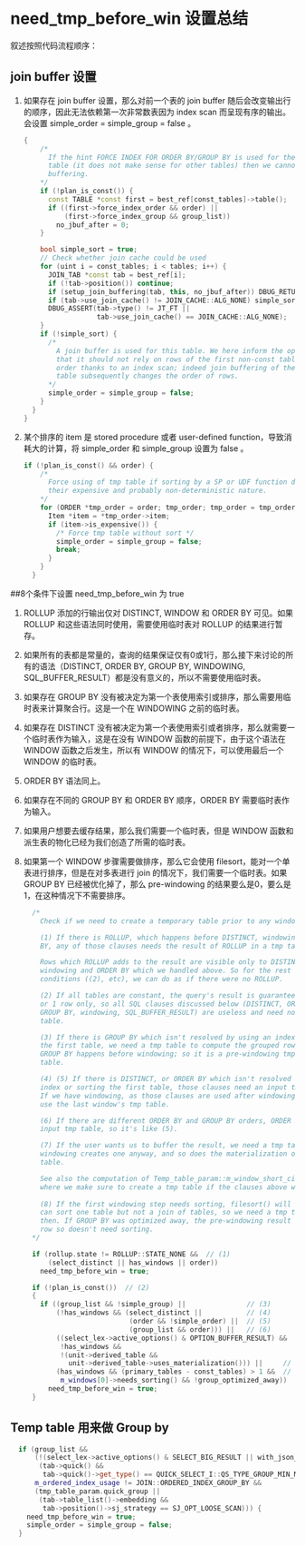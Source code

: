 # need_tmp_before_win 设置总结

叙述按照代码流程顺序：

## join buffer 设置

1. 如果存在 join buffer 设置，那么对前一个表的 join buffer 随后会改变输出行的顺序，因此无法依赖第一次非常数表因为 index scan 而呈现有序的输出。会设置 simple_order = simple_group = false 。

   ```c++
   {
       /*
         If the hint FORCE INDEX FOR ORDER BY/GROUP BY is used for the first
         table (it does not make sense for other tables) then we cannot do join
         buffering.
       */
       if (!plan_is_const()) {
         const TABLE *const first = best_ref[const_tables]->table();
         if ((first->force_index_order && order) ||
             (first->force_index_group && group_list))
           no_jbuf_after = 0;
       }
   
       bool simple_sort = true;
       // Check whether join cache could be used
       for (uint i = const_tables; i < tables; i++) {
         JOIN_TAB *const tab = best_ref[i];
         if (!tab->position()) continue;
         if (setup_join_buffering(tab, this, no_jbuf_after)) DBUG_RETURN(true);
         if (tab->use_join_cache() != JOIN_CACHE::ALG_NONE) simple_sort = false;
         DBUG_ASSERT(tab->type() != JT_FT ||
                     tab->use_join_cache() == JOIN_CACHE::ALG_NONE);
       }
       if (!simple_sort) {
         /*
           A join buffer is used for this table. We here inform the optimizer
           that it should not rely on rows of the first non-const table being in
           order thanks to an index scan; indeed join buffering of the present
           table subsequently changes the order of rows.
         */
         simple_order = simple_group = false;
       }
     }
   }
   ```

2. 某个排序的 item 是 stored procedure 或者 user-defined function，导致消耗大的计算，将 simple_order 和 simple_group 设置为 false 。

   ```c++
   if (!plan_is_const() && order) {
       /*
         Force using of tmp table if sorting by a SP or UDF function due to
         their expensive and probably non-deterministic nature.
       */
       for (ORDER *tmp_order = order; tmp_order; tmp_order = tmp_order->next) {
         Item *item = *tmp_order->item;
         if (item->is_expensive()) {
           /* Force tmp table without sort */
           simple_order = simple_group = false;
           break;
         }
       }
     }
   ```

##8个条件下设置 need_tmp_before_win 为 true

1. ROLLUP 添加的行输出仅对 DISTINCT, WINDOW 和 ORDER BY 可见。如果 ROLLUP 和这些语法同时使用，需要使用临时表对 ROLLUP 的结果进行暂存。

2. 如果所有的表都是常量的，查询的结果保证仅有0或1行，那么接下来讨论的所有的语法（DISTINCT, ORDER BY, GROUP BY, WINDOWING, SQL_BUFFER_RESULT）都是没有意义的，所以不需要使用临时表。

3. 如果存在 GROUP BY 没有被决定为第一个表使用索引或排序，那么需要用临时表来计算聚合行。这是一个在 WINDOWING 之前的临时表。

4. 如果存在 DISTINCT 没有被决定为第一个表使用索引或者排序，那么就需要一个临时表作为输入，这是在没有 WINDOW 函数的前提下，由于这个语法在 WINDOW 函数之后发生，所以有 WINDOW 的情况下，可以使用最后一个 WINDOW 的临时表。

5. ORDER BY 语法同上。

6. 如果存在不同的 GROUP BY 和 ORDER BY 顺序，ORDER BY 需要临时表作为输入。

7. 如果用户想要去缓存结果，那么我们需要一个临时表，但是 WINDOW 函数和派生表的物化已经为我们创造了所需的临时表。

8. 如果第一个 WINDOW 步骤需要做排序，那么它会使用 filesort，能对一个单表进行排序，但是在对多表进行 join 的情况下，我们需要一个临时表。如果 GROUP BY 已经被优化掉了，那么 pre-windowing 的结果要么是0，要么是1，在这种情况下不需要排序。

   ```c++
     /*
       Check if we need to create a temporary table prior to any windowing.
   
       (1) If there is ROLLUP, which happens before DISTINCT, windowing and ORDER
       BY, any of those clauses needs the result of ROLLUP in a tmp table.
   
       Rows which ROLLUP adds to the result are visible only to DISTINCT,
       windowing and ORDER BY which we handled above. So for the rest of
       conditions ((2), etc), we can do as if there were no ROLLUP.
   
       (2) If all tables are constant, the query's result is guaranteed to have 0
       or 1 row only, so all SQL clauses discussed below (DISTINCT, ORDER BY,
       GROUP BY, windowing, SQL_BUFFER_RESULT) are useless and need no tmp
       table.
   
       (3) If there is GROUP BY which isn't resolved by using an index or sorting
       the first table, we need a tmp table to compute the grouped rows.
       GROUP BY happens before windowing; so it is a pre-windowing tmp
       table.
   
       (4) (5) If there is DISTINCT, or ORDER BY which isn't resolved by using an
       index or sorting the first table, those clauses need an input tmp table.
       If we have windowing, as those clauses are used after windowing, they can
       use the last window's tmp table.
   
       (6) If there are different ORDER BY and GROUP BY orders, ORDER BY needs an
       input tmp table, so it's like (5).
   
       (7) If the user wants us to buffer the result, we need a tmp table. But
       windowing creates one anyway, and so does the materialization of a derived
       table.
   
       See also the computation of Temp_table_param::m_window_short_circuit,
       where we make sure to create a tmp table if the clauses above want one.
       
       (8) If the first windowing step needs sorting, filesort() will be used; it
       can sort one table but not a join of tables, so we need a tmp table
       then. If GROUP BY was optimized away, the pre-windowing result is 0 or 1
       row so doesn't need sorting.
     */
   
     if (rollup.state != ROLLUP::STATE_NONE &&  // (1)
         (select_distinct || has_windows || order))
       need_tmp_before_win = true;
   
     if (!plan_is_const())  // (2)
     {
       if ((group_list && !simple_group) ||               // (3)
           (!has_windows && (select_distinct ||           // (4)
                             (order && !simple_order) ||  // (5)
                             (group_list && order))) ||   // (6)
           ((select_lex->active_options() & OPTION_BUFFER_RESULT) &&
            !has_windows &&
            !(unit->derived_table &&
              unit->derived_table->uses_materialization())) ||     // (7)
           (has_windows && (primary_tables - const_tables) > 1 &&  // (8)
            m_windows[0]->needs_sorting() && !group_optimized_away))
         need_tmp_before_win = true;
     }
   ```

## Temp table 用来做 Group by

```C++
  if (group_list &&
      (!(select_lex->active_options() & SELECT_BIG_RESULT || with_json_agg) ||
       (tab->quick() &&
        tab->quick()->get_type() == QUICK_SELECT_I::QS_TYPE_GROUP_MIN_MAX)) &&
      m_ordered_index_usage != JOIN::ORDERED_INDEX_GROUP_BY &&
      (tmp_table_param.quick_group ||
       (tab->table_list()->embedding &&
        tab->position()->sj_strategy == SJ_OPT_LOOSE_SCAN))) {
    need_tmp_before_win = true;
    simple_order = simple_group = false;
  }
```


